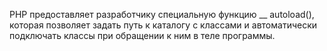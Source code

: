РНР предоставляет разработчику специальную функцию __ autoload(), которая по­зволяет задать путь к каталогу с классами и автоматически подключать классы при обращении к ним в теле программы.
